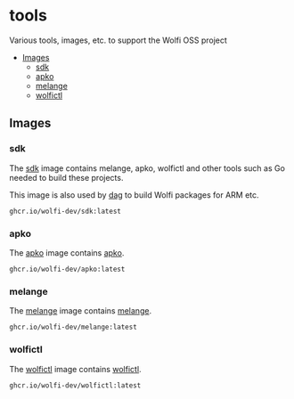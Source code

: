 # tools

Various tools, images, etc. to support the Wolfi OSS project

- [Images](#images)
  - [sdk](#sdk)
  - [apko](#apko)
  - [melange](#melange)
  - [wolfictl](#wolfictl)

## Images

### sdk

The [sdk](./images/sdk) image contains melange, apko,
wolfictl and other tools such as Go needed to build these projects.

This image is also used by [dag](https://github.com/wolfi-dev/dag)
to build Wolfi packages for ARM etc.

```
ghcr.io/wolfi-dev/sdk:latest
```

### apko

The [apko](./images/apko) image contains
[apko](https://github.com/chainguard-dev/apko).

```
ghcr.io/wolfi-dev/apko:latest
```

### melange

The [melange](./images/melange) image contains
[melange](https://github.com/chainguard-dev/melange).

```
ghcr.io/wolfi-dev/melange:latest
```

### wolfictl

The [wolfictl](./images/wolfictl) image contains
[wolfictl](https://github.com/wolfi-dev/wolfictl).

```
ghcr.io/wolfi-dev/wolfictl:latest
```
